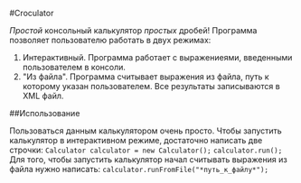 #Croculator

*Простой* консольный калькулятор *простых* дробей! Программа позволяет пользователю работать в двух режимах:
1. Интерактивный. Программа работает с выражениеями, введенными пользователем в консоли.
2. "Из файла". Программа считывает выражения из файла, путь к которому указан пользователем. Все результаты записываются в XML файл.

##Использование

Пользоваться данным калькулятором очень просто. Чтобы запустить калькулятор в интерактивном режиме, достаточно написать две строчки:
`Calculator calculator = new Calculator();`
`calculator.run();`
Для того, чтобы запустить калькулятор начал считывать выражения из файла нужно написать:
`calculator.runFromFile("*путь_к_файлу*");`
